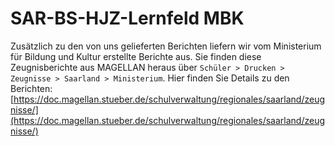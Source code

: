 ﻿# SAR-BS-HJZ-Lernfeld MBK

Zusätzlich zu den von uns gelieferten Berichten liefern wir vom Ministerium für Bildung und Kultur erstellte Berichte aus. Sie finden diese Zeugnisberichte aus MAGELLAN heraus über `Schüler > Drucken > Zeugnisse > Saarland > Ministerium`. Hier finden Sie Details zu den Berichten:
[https://doc.magellan.stueber.de/schulverwaltung/regionales/saarland/zeugnisse/](https://doc.magellan.stueber.de/schulverwaltung/regionales/saarland/zeugnisse/)